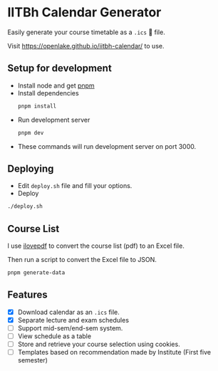 # IITBh Calendar Generator

Easily generate your course timetable as a `.ics` 📆 file.

Visit https://openlake.github.io/iitbh-calendar/ to use.

## Setup for development

- Install node and get [pnpm](https://pnpm.io)
- Install dependencies
  ```sh
  pnpm install
  ```
- Run development server
  ```sh
  pnpm dev
  ```
- These commands will run development server on port 3000.

## Deploying

- Edit `deploy.sh` file and fill your options.
- Deploy
 ```sh
 ./deploy.sh
 ```

## Course List

I use [ilovepdf](https://www.ilovepdf.com/pdf_to_excel) to convert the course list (pdf) to an Excel file.

Then run a script to convert the Excel file to JSON.
```sh
pnpm generate-data
```

## Features

- [X] Download calendar as an `.ics` file.
- [X] Separate lecture and exam schedules
- [ ] Support mid-sem/end-sem system.
- [ ] View schedule as a table
- [ ] Store and retrieve your course selection using cookies.
- [ ] Templates based on recommendation made by Institute (First five semester)
